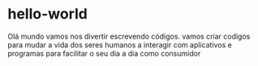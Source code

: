 # hello-world
Olá mundo vamos nos divertir escrevendo códigos. 
vamos criar codigos para mudar a vida  dos seres humanos a  interagir com aplicativos e programas para facilitar o seu dia a dia como consumidor
